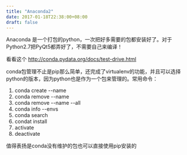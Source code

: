 ```yaml
---
title: "Anaconda2"
date: 2017-01-18T22:38:00+08:00
draft: false
---
```


Anaconda 是一个打包的python，一次把好多需要的包都安装好了。对于Python2.7把PyQt5都弄好了，不需要自己来编译！


看看这个 http://conda.pydata.org/docs/test-drive.html


conda包管理不止是pip那么简单，还完成了virtualenv的功能，并且可以选择python的版本，因为python也是作为一个包来管理的。常用命令：


1. conda create --name
2. conda remove --name
3. conda remove --name  --all
4. conda info --envs
5. conda search
6. condat install
7. activate
8. deactivate


值得表扬是conda没有维护的包也可以直接使用pip安装的


 


